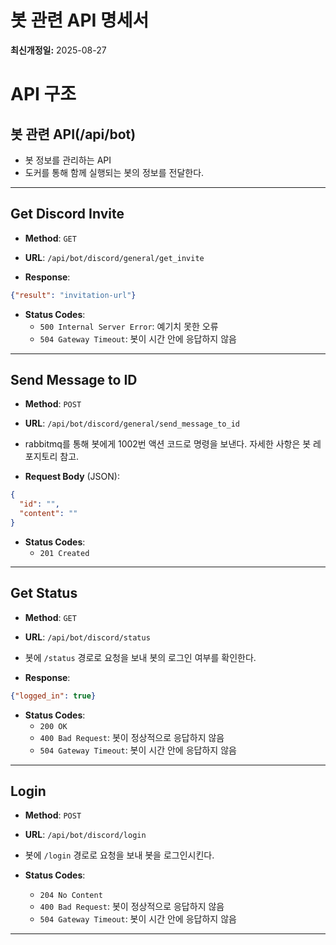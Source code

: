 # 봇 관련 API 명세서
**최신개정일:** 2025-08-27

# API 구조

## 봇 관련 API(/api/bot)

- 봇 정보를 관리하는 API
- 도커를 통해 함께 실행되는 봇의 정보를 전달한다. 

---

## Get Discord Invite

- **Method**: `GET`
- **URL**: `/api/bot/discord/general/get_invite`

- **Response**:
```json
{"result": "invitation-url"}
```
- **Status Codes**:
  - `500 Internal Server Error`: 예기치 못한 오류
  - `504 Gateway Timeout`: 봇이 시간 안에 응답하지 않음

---

## Send Message to ID

- **Method**: `POST`
- **URL**: `/api/bot/discord/general/send_message_to_id`
- rabbitmq를 통해 봇에게 1002번 액션 코드로 명령을 보낸다. 자세한 사항은 봇 레포지토리 참고.

- **Request Body** (JSON):
```json
{
  "id": "",
  "content": ""
}
```

- **Status Codes**:
  - `201 Created`

---

## Get Status

- **Method**: `GET`
- **URL**: `/api/bot/discord/status`
- 봇에 `/status` 경로로 요청을 보내 봇의 로그인 여부를 확인한다. 

- **Response**:
```json
{"logged_in": true}
```
- **Status Codes**:
  - `200 OK`
  - `400 Bad Request`: 봇이 정상적으로 응답하지 않음
  - `504 Gateway Timeout`: 봇이 시간 안에 응답하지 않음

---

## Login

- **Method**: `POST`
- **URL**: `/api/bot/discord/login`
- 봇에 `/login` 경로로 요청을 보내 봇을 로그인시킨다. 

- **Status Codes**:
  - `204 No Content`
  - `400 Bad Request`: 봇이 정상적으로 응답하지 않음
  - `504 Gateway Timeout`: 봇이 시간 안에 응답하지 않음

---